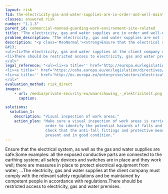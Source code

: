 ```yaml
---
layout: risk
fid: the-electricity-gas-and-water-supplies-are-in-order-and-well-maintained
classes: answered risk
number: "1.1.3"
parent_id: commercial-manned-guarding-work-environment-site-related
title: "The electricity, gas and water supplies are in order and well-maintained."
problem_description: "The electricity, gas and water supplies are not in order and/or not well-maintained."
description: "<p class='MsoNormal'><strong>Ensure that the electrical system, as well as the gas and water supplies are safe.</strong> Some examples: all the exposed conductive parts are connected to the earthing system; all safety devices and switches are in place and they work well; there are measures in place to protect electrical equipment from water; ... </p>&#13;
&#13;
<ul><li>The electricity, gas and water supplies at the client company must comply with the relevant safety regulations and be maintained by competent people in accordance with regulations.</li>&#13;
<li>There should be restricted access to electricity, gas and water premises.</li>&#13;
</ul>"
legal_reference: "<ul><li><a title='' href='http://europa.eu/legislation_summaries/employment_and_social_policy/health_hygiene_safety_at_work/c11113_en.htm' rel='nofollow' target='_blank'>89/391/CEE Implementing measures to improve the health and safety of workers (framework directive).</a></li>&#13;
<li><a title='' href='https://osha.europa.eu/en/legislation/directives/workplaces-equipment-signs-personal-protective-equipment/osh-directives/2' rel='nofollow' target='_blank'>89/654/EEC Directive on the minimum safety and health requirements for the workplace</a>.</li>&#13;
<li><a title='' href='http://ec.europa.eu/enterprise/sectors/electrical/documents/lvd/legislation/' target='_blank' rel='nofollow'>2006/95/EC Directive on the harmonisation of the laws of Member States relating to electrical equipment designed for use within certain voltage limits</a>.</li>&#13;
</ul>"
evaluation_method: risk_direct
images:
    - url: /media/private-security-eu/waarschuwing_-_elektriciteit.png
      caption:

solutions:
  solution_1:
    description: "Visual inspection of work areas."
    action_plan: "Make sure a visual inspection of work areas is carried out in
                  order to identify the potential hazards of falls and slips.
                  Check that the anti-fall fittings and protective measures are
                  present and in good condition."
---
```

Ensure that the electrical system, as well as the gas and water supplies are
safe.Some examples: all the exposed conductive parts are connected to the
earthing system; all safety devices and switches are in place and they work
well; there are measures in place to protect electrical equipment from water;
...The electricity, gas and water supplies at the client company must comply
with the relevant safety regulations and be maintained by competent people in
accordance with regulations.There should be restricted access to electricity,
gas and water premises.


